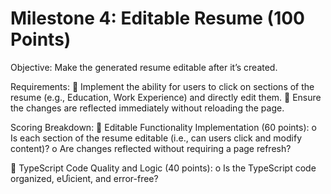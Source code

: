 # Milestone 4: Editable Resume (100 Points)

Objective:
Make the generated resume editable after it’s created.

Requirements:
 Implement the ability for users to click on sections of the resume (e.g., Education, Work
Experience) and directly edit them.
 Ensure the changes are reflected immediately without reloading the page.

Scoring Breakdown:
 Editable Functionality Implementation (60 points):
o Is each section of the resume editable (i.e., can users click and modify content)?
o Are changes reflected without requiring a page refresh?

 TypeScript Code Quality and Logic (40 points):
o Is the TypeScript code organized, eƯicient, and error-free? 
